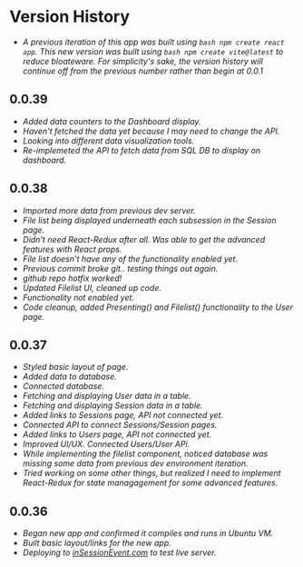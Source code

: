 # Version History

- _A previous iteration of this app was built using `bash npm create react app`. This new version was built using `bash npm create vite@latest` to reduce bloateware. For simplicity's sake, the version history will continue off from the previous number rather than begin at 0.0.1_

## 0.0.39

- _Added data counters to the Dashboard display._
- _Haven't fetched the data yet because I may need to change the API._
- _Looking into different data visualization tools._
- _Re-implemeted the API to fetch data from SQL DB to display on dashboard._

## 0.0.38

- _Imported more data from previous dev server._
- _File list being displayed underneath each subsession in the Session page._
- _Didn't need React-Redux after all. Was able to get the advanced features with React props._
- _File list doesn't have any of the functionality enabled yet._
- _Previous commit broke git.. testing things out again._
- _github repo hotfix worked!_
- _Updated Filelist UI, cleaned up code._
- _Functionality not enabled yet._
- _Code cleanup, added Presenting() and Filelist() functionality to the User page._

## 0.0.37

- _Styled basic layout of page._
- _Added data to database._
- _Connected database._
- _Fetching and displaying User data in a table._
- _Fetching and displaying Session data in a table._
- _Added links to Sessions page, API not connected yet._
- _Connected API to connect Sessions/Session pages._
- _Added links to Users page, API not connected yet._
- _Improved UI/UX. Connected Users/User APi._
- _While implementing the filelist component, noticed database was missing some data from previous dev environment iteration._
- _Tried working on some other things, but realized I need to implement React-Redux for state managagement for some advanced features._

## 0.0.36

- _Began new app and confirmed it compiles and runs in Ubuntu VM._
- _Built basic layout/links for the new app._
- _Deploying to [inSessionEvent.com](https://inSessionEvent.com) to test live server._
